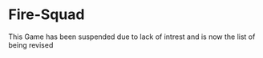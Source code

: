# Fire-Squad
This Game has been suspended due to lack of intrest and is now the list of being revised
